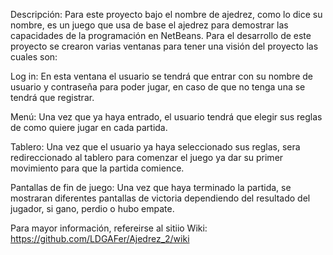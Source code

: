 Descripción: 
Para este proyecto bajo el nombre de ajedrez, como lo dice su nombre, es un juego que usa de base el ajedrez para demostrar las capacidades de la programación en NetBeans.  Para el desarrollo de este proyecto se crearon varias ventanas para tener una visión del proyecto las cuales son: 

Log in: 
En esta ventana el usuario se tendrá que entrar con su nombre de usuario y contraseña para poder jugar, en caso de que no tenga una se tendrá que registrar. 

Menú: 
Una vez que ya haya entrado, el usuario tendrá que elegir sus reglas de como quiere jugar en cada partida. 

Tablero: 
Una vez que el usuario ya haya seleccionado sus reglas, sera redireccionado al tablero para comenzar el juego ya dar su primer movimiento para que la partida comience. 

Pantallas de fin de juego: 
Una vez que haya terminado la partida, se mostraran diferentes pantallas de victoria dependiendo del resultado del jugador, si gano, perdio o hubo empate. 

Para mayor información, refereirse al sitiio Wiki: https://github.com/LDGAFer/Ajedrez_2/wiki

